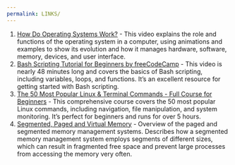 ```yaml
---
permalink: LINKS/
---
```


1. [How Do Operating Systems Work?](https://www.youtube.com/watch?v=GjNp0bBrjmU) - This video explains the role and functions of the operating system in a computer, using animations and examples to show its evolution and how it manages hardware, software, memory, devices, and user interface.
2. [Bash Scripting Tutorial for Beginners by freeCodeCamp](https://www.youtube.com/watch?v=tK9Oc6AEnR4) - This video is nearly 48 minutes long and covers the basics of Bash scripting, including variables, loops, and functions. It’s an excellent resource for getting started with Bash scripting.
3. [The 50 Most Popular Linux & Terminal Commands - Full Course for Beginners](https://www.youtube.com/watch?v=ZtqBQ68cfJc) - This comprehensive course covers the 50 most popular Linux commands, including navigation, file manipulation, and system monitoring. It’s perfect for beginners and runs for over 5 hours.
4. [Segmented, Paged and Virtual Memory](https://youtu.be/p9yZNLeOj4s?si=LdF5Ex_rkvqIIvmW) - Overview of the paged and segmented memory management systems.  Describes how a segmented memory management system employs segments of different sizes, which can result in fragmented free space and prevent large processes from accessing the memory very often.
